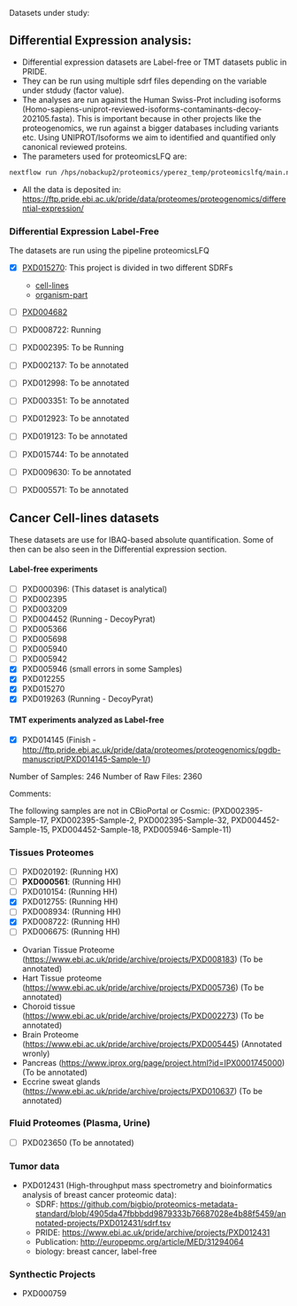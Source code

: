 Datasets under study:

## Differential Expression analysis:

- Differential expression datasets are Label-free or TMT datasets public in PRIDE.
- They can be run using multiple sdrf files depending on the variable under stdudy (factor value).
- The analyses are run against the Human Swiss-Prot including isoforms (Homo-sapiens-uniprot-reviewed-isoforms-contaminants-decoy-202105.fasta). This is important because in other projects like the proteogenomics, we run against a bigger databases including variants etc. Using UNIPROT/Isoforms we aim to identified and quantified only canonical reviewed proteins.
- The parameters used for proteomicsLFQ are:

```bash
nextflow run /hps/nobackup2/proteomics/yperez_temp/proteomicslfq/main.nf -c /hps/nobackup2/proteomics/yperez_temp/proteomicslfq/nextflow.config -profile conda,lsf --root_folder **RAW_FILES** --database Homo-sapiens-uniprot-reviewed-isoforms-contaminants-decoy-202105.fasta --input SDRF --search_engines comet,msgf --protein_level_fdr_cutoff 0.01 --psm_pep_fdr_cutoff 0.05 --targeted_only false --outdir SDRF_OUTPUT --protein_inference bayesian --protein_quant shared_peptides --add_triqler_output -resume
```

- All the data is deposited in: https://ftp.pride.ebi.ac.uk/pride/data/proteomes/proteogenomics/differential-expression/


### Differential Expression Label-Free

The datasets are run using the pipeline proteomicsLFQ

- [x] [PXD015270](https://www.ebi.ac.uk/pride/archive/projects/PXD015270): This project is divided in two different SDRFs
    - [cell-lines](https://ftp.pride.ebi.ac.uk/pride/data/proteomes/proteogenomics/differential-expression/PXD015270-cell-lines/)
    - [organism-part](https://ftp.pride.ebi.ac.uk/pride/data/proteomes/proteogenomics/differential-expression/PXD015270-organism-part/)
- [ ] [PXD004682](https://ftp.pride.ebi.ac.uk/pride/data/proteomes/proteogenomics/differential-expression/PXD004682-organism-part/)
- [ ] PXD008722: Running
- [ ] PXD002395: To be Running
- [ ] PXD002137: To be annotated
- [ ] PXD012998: To be annotated
- [ ] PXD003351: To be annotated
- [ ] PXD012923: To be annotated
- [ ] PXD019123: To be annotated
- [ ] PXD015744: To be annotated
- [ ] PXD009630: To be annotated
- [ ] PXD005571: To be annotated


## Cancer Cell-lines datasets

These datasets are use for IBAQ-based absolute quantification. Some of then can be also seen in the Differential expression section.

#### Label-free experiments
- [ ] PXD000396: (This dataset is analytical)
- [ ] PXD002395
- [ ] PXD003209
- [ ] PXD004452 (Running - DecoyPyrat)
- [ ] PXD005366
- [ ] PXD005698
- [ ] PXD005940
- [ ] PXD005942
- [x] PXD005946 (small errors in some Samples)
- [x] PXD012255
- [x] PXD015270
- [x] PXD019263 (Running - DecoyPyrat)

#### TMT experiments analyzed as Label-free
- [x] PXD014145 (Finish - http://ftp.pride.ebi.ac.uk/pride/data/proteomes/proteogenomics/pgdb-manuscript/PXD014145-Sample-1/)


Number of Samples: 246
Number of Raw Files: 2360

Comments:

The following samples are not in CBioPortal or Cosmic: (PXD002395-Sample-17, PXD002395-Sample-2, PXD002395-Sample-32, PXD004452-Sample-15, PXD004452-Sample-18, PXD005946-Sample-11)

### Tissues Proteomes

- [ ] PXD020192: (Running HX)
- [ ] **PXD000561**: (Running HH)
- [ ] PXD010154: (Running HH)
- [x] PXD012755: (Running HH)
- [ ] PXD008934: (Running HH)
- [x] PXD008722: (Running HH)
- [ ] PXD006675: (Running HH)

- Ovarian Tissue Proteome (https://www.ebi.ac.uk/pride/archive/projects/PXD008183) (To be annotated)
- Hart Tissue proteome (https://www.ebi.ac.uk/pride/archive/projects/PXD005736) (To be annotated)
- Choroid tissue (https://www.ebi.ac.uk/pride/archive/projects/PXD002273) (To be annotated)
- Brain Proteome (https://www.ebi.ac.uk/pride/archive/projects/PXD005445) (Annotated wronly)
- Pancreas (https://www.iprox.org/page/project.html?id=IPX0001745000) (To be annotated)
- Eccrine sweat glands (https://www.ebi.ac.uk/pride/archive/projects/PXD010637) (To be annotated)

### Fluid Proteomes (Plasma, Urine)

- [ ] PXD023650 (To be annotated)

### Tumor data

- PXD012431 (High-throughput mass spectrometry and bioinformatics analysis of breast cancer proteomic data):
    - SDRF: https://github.com/bigbio/proteomics-metadata-standard/blob/4905da47fbbbdd9879333b76687028e4b88f5459/annotated-projects/PXD012431/sdrf.tsv
    - PRIDE: https://www.ebi.ac.uk/pride/archive/projects/PXD012431
    - Publication: http://europepmc.org/article/MED/31294064
    - biology: breast cancer, label-free

### Synthectic Projects

- PXD000759


